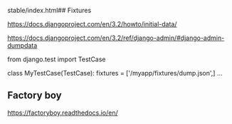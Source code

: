 
stable/index.html## Fixtures

https://docs.djangoproject.com/en/3.2/howto/initial-data/

https://docs.djangoproject.com/en/3.2/ref/django-admin/#django-admin-dumpdata


from django.test import TestCase

class MyTestCase(TestCase):
    fixtures = ['/myapp/fixtures/dump.json',]
    ...

## Factory boy


https://factoryboy.readthedocs.io/en/